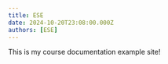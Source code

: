 ```yaml
---
title: ESE
date: 2024-10-20T23:08:00.000Z
authors: [ESE]
---
```


This is my course documentation example site!